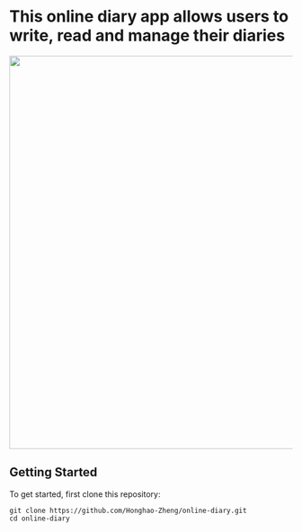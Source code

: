 # This online diary app allows users to write, read and manage their diaries

<img src="https://github.com/Honghao-Zheng/online-diary/blob/main/public/diary.png" width="1600" height="700">

## Getting Started

To get started, first clone this repository:
```
git clone https://github.com/Honghao-Zheng/online-diary.git
cd online-diary
```
